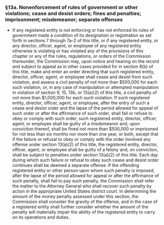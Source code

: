 ### §13a. Nonenforcement of rules of government or other violations; cease and desist orders; fines and penalties; imprisonment; misdemeanor; separate offenses
* If any registered entity is not enforcing or has not enforced its rules of government made a condition of its designation or registration as set forth in sections 7 through 7a–2 of this title, or if any registered entity, or any director, officer, agent, or employee of any registered entity otherwise is violating or has violated any of the provisions of this chapter or any of the rules, regulations, or orders of the Commission thereunder, the Commission may, upon notice and hearing on the record and subject to appeal as in other cases provided for in section 8(b) of this title, make and enter an order directing that such registered entity, director, officer, agent, or employee shall cease and desist from such violation, and assess a civil penalty of not more than $500,000 for each such violation, or, in any case of manipulation or attempted manipulation in violation of section 9, 15, 13b, or 13(a)(2) of this title, a civil penalty of not more than $1,000,000 for each such violation. If such registered entity, director, officer, agent, or employee, after the entry of such a cease and desist order and the lapse of the period allowed for appeal of such order or after the affirmance of such order, shall fail or refuse to obey or comply with such order, such registered entity, director, officer, agent, or employee shall be guilty of a misdemeanor and, upon conviction thereof, shall be fined not more than $500,000 or imprisoned for not less than six months nor more than one year, or both, except that if the failure or refusal to obey or comply with the order involved any offense under section 13(a)(2) of this title, the registered entity, director, officer, agent, or employee shall be guilty of a felony and, on conviction, shall be subject to penalties under section 13(a)(2) of this title. Each day during which such failure or refusal to obey such cease and desist order continues shall be deemed a separate offense. If the offending registered entity or other person upon whom such penalty is imposed, after the lapse of the period allowed for appeal or after the affirmance of such penalty, shall fail to pay such penalty, the Commission shall refer the matter to the Attorney General who shall recover such penalty by action in the appropriate United States district court. In determining the amount of the money penalty assessed under this section, the Commission shall consider the gravity of the offense, and in the case of a registered entity shall further consider whether the amount of the penalty will materially impair the ability of the registered entity to carry on its operations and duties.